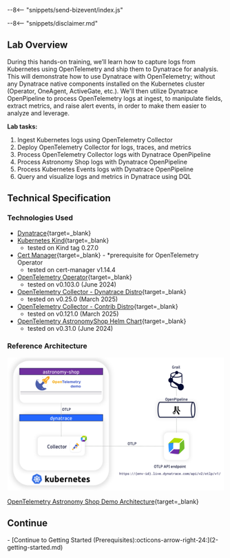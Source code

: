 --8<-- "snippets/send-bizevent/index.js"

--8<-- "snippets/disclaimer.md"

## Lab Overview

During this hands-on training, we’ll learn how to capture logs from Kubernetes using OpenTelemetry and ship them to Dynatrace for analysis.  This will demonstrate how to use Dynatrace with OpenTelemetry; without any Dynatrace native components installed on the Kubernetes cluster (Operator, OneAgent, ActiveGate, etc.).  We'll then utilize Dynatrace OpenPipeline to process OpenTelemetry logs at ingest, to manipulate fields, extract metrics, and raise alert events, in order to make them easier to analyze and leverage.

**Lab tasks:**

1. Ingest Kubernetes logs using OpenTelemetry Collector
1. Deploy OpenTelemetry Collector for logs, traces, and metrics
1. Process OpenTelemetry Collector logs with Dynatrace OpenPipeline
1. Process Astronomy Shop logs with Dynatrace OpenPipeline
1. Process Kubernetes Events logs with Dynatrace OpenPipeline
1. Query and visualize logs and metrics in Dynatrace using DQL

## Technical Specification

### Technologies Used

- [Dynatrace](https://www.dynatrace.com/trial){target=_blank}
- [Kubernetes Kind](https://kind.sigs.k8s.io/){target=_blank}
    - tested on Kind tag 0.27.0
- [Cert Manager](https://cert-manager.io/){target=_blank} - *prerequisite for OpenTelemetry Operator
    - tested on cert-manager v1.14.4
- [OpenTelemetry Operator](https://opentelemetry.io/docs/platforms/kubernetes/operator/){target=_blank}
    - tested on v0.103.0 (June 2024)
- [OpenTelemetry Collector - Dynatrace Distro](https://docs.dynatrace.com/docs/extend-dynatrace/opentelemetry/collector/deployment){target=_blank}
    - tested on v0.25.0 (March 2025)
- [OpenTelemetry Collector - Contrib Distro](https://github.com/open-telemetry/opentelemetry-collector-contrib/releases/tag/v0.103.0){target=_blank}
    - tested on v0.121.0 (March 2025)
- [OpenTelemetry AstronomyShop Helm Chart](https://opentelemetry.io/docs/platforms/kubernetes/helm/demo/){target=_blank}
    - tested on v0.31.0 (June 2024)

### Reference Architecture

![Reference Architecture](assets/img/lab_reference_architecture.png)

[OpenTelemetry Astronomy Shop Demo Architecture](https://opentelemetry.io/docs/demo/architecture/){target=_blank}

## Continue

<div class="grid cards" markdown>
- [Continue to Getting Started (Prerequisites):octicons-arrow-right-24:](2-getting-started.md)